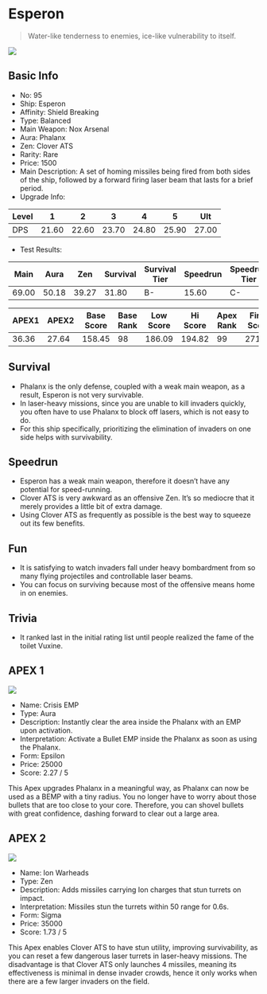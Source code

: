 # Esperon

> Water-like tenderness to enemies, ice-like vulnerability to itself.

<img src="/ships/ship_95.png" style={{zoom:1}}/>

## Basic Info

- No: 95
- Ship: Esperon
- Affinity: Shield Breaking
- Type: Balanced
- Main Weapon: Nox Arsenal
- Aura: Phalanx
- Zen: Clover ATS
- Rarity: Rare
- Price: 1500
- Main Description: A set of homing missiles being fired from both sides of the ship, followed by a forward firing laser beam that lasts for a brief period.
- Upgrade Info: 

| Level | 1 | 2 | 3 | 4 | 5 | Ult |
|--|--|--|--|--|--|--|
| DPS | 21.60 | 22.60 | 23.70 | 24.80 | 25.90 | 27.00 |

- Test Results: 

| Main | Aura | Zen | Survival | Survival Tier | Speedrun | Speedrun Tier | Fun | Fun Tier |
|--|--|--|--|--|--|--|--|--|
| 69.00 | 50.18 | 39.27 | 31.80 | B- | 15.60 | C- | 29.40 | C+ |

| APEX1 | APEX2 | Base Score | Base Rank | Low Score | Hi Score | Apex Rank | Final Score | FinalRank |
|--|--|--|--|--|--|--|--|--|
| 36.36 | 27.64 | 158.45 | 98 | 186.09 | 194.82 | 99 | 271.62 | 98 |

## Survival

- Phalanx is the only defense, coupled with a weak main weapon, as a result, Esperon is not very survivable.
- In laser-heavy missions, since you are unable to kill invaders quickly, you often have to use Phalanx to block off lasers, which is not easy to do.
- For this ship specifically, prioritizing the elimination of invaders on one side helps with survivability. 

## Speedrun

- Esperon has a weak main weapon, therefore it doesn’t have any potential for speed-running.  
- Clover ATS is very awkward as an offensive Zen. It’s so mediocre that it merely provides a little bit of extra damage.
- Using Clover ATS as frequently as possible is the best way to squeeze out its few benefits.

## Fun

- It is satisfying to watch invaders fall under heavy bombardment from so many flying projectiles and controllable laser beams.
- You can focus on surviving because most of the offensive means home in on enemies.

## Trivia

- It ranked last in the initial rating list until people realized the fame of the toilet Vuxine.

## APEX 1

<img src="/ships/ship_95_apex_1.png" style={{zoom:1}}/>

- Name: Crisis EMP
- Type: Aura
- Description: Instantly clear the area inside the Phalanx with an EMP upon activation.
- Interpretation: Activate a Bullet EMP inside the Phalanx as soon as using the Phalanx.
- Form: Epsilon
- Price: 25000
- Score: 2.27 / 5

This Apex upgrades Phalanx in a meaningful way, as Phalanx can now be used as a BEMP with a tiny radius. You no longer have to worry about those bullets that are too close to your core. Therefore, you can shovel bullets with great confidence, dashing forward to clear out a large area.

## APEX 2

<img src="/ships/ship_95_apex_2.png" style={{zoom:1}}/>

- Name: Ion Warheads
- Type: Zen
- Description: Adds missiles carrying Ion charges that stun turrets on impact.
- Interpretation: Missiles stun the turrets within 50 range for 0.6s.
- Form: Sigma
- Price: 35000
- Score: 1.73 / 5

This Apex enables Clover ATS to have stun utility, improving survivability, as you can reset a few dangerous laser turrets in laser-heavy missions. The disadvantage is that Clover ATS only launches 4 missiles, meaning its effectiveness is minimal in dense invader crowds, hence it only works when there are a few larger invaders on the field.

